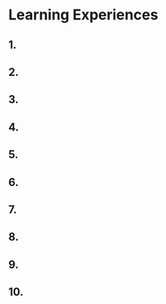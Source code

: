 # Learning Experiences

## 1. 

## 2. 

## 3. 

## 4. 

## 5. 

## 6. 

## 7. 

## 8. 

## 9. 

## 10. 

